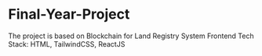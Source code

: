 # Final-Year-Project
The project is based on Blockchain for Land Registry System
Frontend Tech Stack: HTML, TailwindCSS, ReactJS

